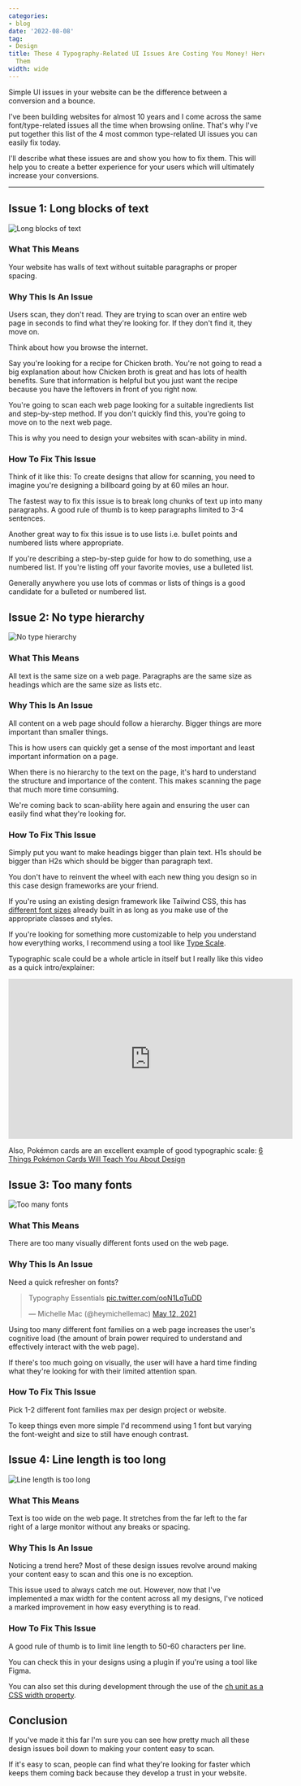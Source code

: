 ```yaml
---
categories:
- blog
date: '2022-08-08'
tag:
- Design
title: These 4 Typography-Related UI Issues Are Costing You Money! Here's How To Fix
  Them
width: wide
---
```


Simple UI issues in your website can be the difference between a conversion and a bounce.

I've been building websites for almost 10 years and I come across the same font/type-related issues all the time when browsing online. That's why I've put together this list of the 4 most common type-related UI issues you can easily fix today. 

I'll describe what these issues are and show you how to fix them. This will help you to create a better experience for your users which will ultimately increase your conversions.

---

## Issue 1: Long blocks of text

![Long blocks of text](/assets/images/2022/MXA22013/short-paragraphs.png)

### What This Means

Your website has walls of text without suitable paragraphs or proper spacing. 

### Why This Is An Issue

Users scan, they don't read. They are trying to scan over an entire web page in seconds to find what they're looking for. If they don't find it, they move on.

Think about how you browse the internet. 

Say you're looking for a recipe for Chicken broth. You're not going to read a big explanation about how Chicken broth is great and has lots of health benefits. Sure that information is helpful but you just want the recipe because you have the leftovers in front of you right now.

You're going to scan each web page looking for a suitable ingredients list and step-by-step method. If you don't quickly find this, you're going to move on to the next web page.

This is why you need to design your websites with scan-ability in mind.

### How To Fix This Issue

Think of it like this: To create designs that allow for scanning, you need to imagine you're designing a billboard going by at 60 miles an hour.

The fastest way to fix this issue is to break long chunks of text up into many  paragraphs. A good rule of thumb is to keep paragraphs limited to 3-4 sentences. 

Another great way to fix this issue is to use lists i.e. bullet points and numbered lists where appropriate.

If you're describing a step-by-step guide for how to do something, use a numbered list. If you're listing off your favorite movies, use a bulleted list.

Generally anywhere you use lots of commas or lists of things is a good candidate for a bulleted or numbered list.

## Issue 2: No type hierarchy

![No type hierarchy](/assets/images/2022/MXA22013/text-hierarchy.png)

### What This Means
All text is the same size on a web page. Paragraphs are the same size as headings which are the same size as lists etc.

### Why This Is An Issue
All content on a web page should follow a hierarchy. Bigger things are more important than smaller things. 

This is how users can quickly get a sense of the most important and least important information on a page.

When there is no hierarchy to the text on the page, it's hard to understand the structure and importance of the content. This makes scanning the page that much more time consuming.

We're coming back to scan-ability here again and ensuring the user can easily find what they're looking for.

### How To Fix This Issue
Simply put you want to make headings bigger than plain text. H1s should be bigger than H2s which should be bigger than paragraph text.

You don't have to reinvent the wheel with each new thing you design so in this case design frameworks are your friend.

If you're using an existing design framework like Tailwind CSS, this has [different font sizes](https://tailwindcss.com/docs/font-size) already built in as long as you make use of the appropriate classes and styles. 

If you're looking for something more customizable to help you understand how everything works, I recommend using a tool like [Type Scale](https://type-scale.com/).

Typographic scale could be a whole article in itself but I really like this video as a quick intro/explainer:

<iframe width="560" height="315" src="https://www.youtube.com/embed/ot-5dQG2v5M" title="YouTube video player" frameborder="0" allow="accelerometer; autoplay; clipboard-write; encrypted-media; gyroscope; picture-in-picture" allowfullscreen></iframe>

Also, Pokémon cards are an excellent example of good typographic scale: [6 Things Pokémon Cards Will Teach You About Design](/pokemon-cards-teach-design)


## Issue 3: Too many fonts

![Too many fonts](/assets/images/2022/MXA22013/limit-fonts.png)

### What This Means
There are too many visually different fonts used on the web page. 

### Why This Is An Issue
Need a quick refresher on fonts?

<blockquote class="twitter-tweet"><p lang="en" dir="ltr">Typography Essentials <a href="https://t.co/ooN1LqTuDD">pic.twitter.com/ooN1LqTuDD</a></p>&mdash; Michelle Mac (@heymichellemac) <a href="https://twitter.com/heymichellemac/status/1392421929911472131?ref_src=twsrc%5Etfw">May 12, 2021</a></blockquote> <script async src="https://platform.twitter.com/widgets.js" charset="utf-8"></script>

Using too many different font families on a web page increases the user's cognitive load (the amount of brain power required to understand and effectively interact with the web page).

If there's too much going on visually, the user will have a hard time finding what they're looking for with their limited attention span. 

### How To Fix This Issue
Pick 1-2 different font families max per design project or website. 

To keep things even more simple I'd recommend using 1 font but varying the font-weight and size to still have enough contrast. 

## Issue 4: Line length is too long

![Line length is too long](/assets/images/2022/MXA22013/line-length.png)

### What This Means
Text is too wide on the web page. It stretches from the far left to the far right of a large monitor without any breaks or spacing.

### Why This Is An Issue
Noticing a trend here? Most of these design issues revolve around making your content easy to scan and this one is no exception.

This issue used to always catch me out. However, now that I've implemented a max width for the content across all my designs, I've noticed a marked improvement in how easy everything is to read.

### How To Fix This Issue
A good rule of thumb is to limit line length to 50-60 characters per line.

You can check this in your designs using a plugin if you're using a tool like Figma.

You can also set this during development through the use of the [ch unit as a CSS width property](https://developer.mozilla.org/en-US/docs/Learn/CSS/Building_blocks/Values_and_units).

## Conclusion

If you've made it this far I'm sure you can see how pretty much all these design issues boil down to making your content easy to scan.

If it's easy to scan, people can find what they're looking for faster which keeps them coming back because they develop a trust in your website.